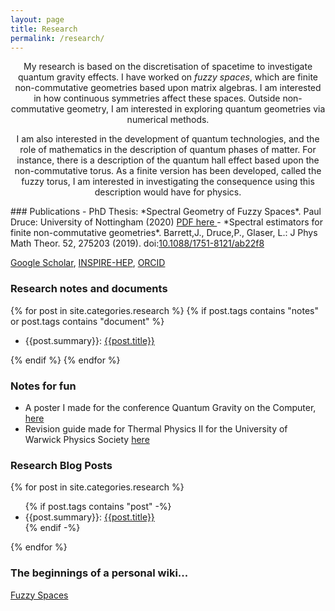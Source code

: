 ```yaml
---
layout: page
title: Research
permalink: /research/
---
```


<center>

My research is based on the discretisation of spacetime to investigate quantum gravity effects.
I have worked on _fuzzy spaces_, which are finite non-commutative geometries based upon matrix algebras.
I am interested in how continuous symmetries affect these spaces.
Outside non-commutative geometry, I am interested in exploring quantum geometries via numerical methods.

I am also interested in the development of quantum technologies, and the role of mathematics in the description of quantum phases of matter. For instance, there is a description of the quantum hall effect based upon the non-commutative torus. As a finite version has been developed, called the fuzzy torus, I am interested in investigating the consequence using this description would have for physics.

</center>
### Publications
- PhD Thesis: *Spectral Geometry of Fuzzy Spaces*. Paul Druce: University of Nottingham (2020) <a href = "{{site.url}}/assets/PDFs/Paul Druce's PhD Thesis 2020.pdf"> PDF here </a>
- *Spectral estimators for finite non-commutative geometries*. Barrett,J., Druce,P., Glaser, L.: J Phys Math Theor. 52, 275203 (2019). doi:<a href="https://doi.org/10.1088/1751-8121/ab22f8">10.1088/1751-8121/ab22f8 </a>

<a href="https://scholar.google.co.uk/citations?user=Jo77IVsAAAAJ&hl=en"> Google Scholar</a>, <a href="http://inspirehep.net/author/profile/P.Druce.1">INSPIRE-HEP</a>, <a href = "https://orcid.org/0000-0002-2774-964X">ORCID</a>

### Research notes and documents

{% for post in site.categories.research  %}
{% if post.tags contains "notes" or post.tags contains "document" %}

  <ul>
      <li> {{post.summary}}: <a href="{{post.url}}">  {{post.title}} </a></li>
  </ul>
  {% endif %}
{% endfor %}

### Notes for fun

- A poster I made for the conference Quantum Gravity on the Computer, <a href="{{site.url}}/assets/PDFs/PaulDrucePoster-QGotC18.pdf">here </a>
- Revision guide made for Thermal Physics II for the University of Warwick Physics Society <a href="{{site.url}}/assets/PDFs/Thermal Physics II Revision Guide-2013.pdf"> here</a>

### Research Blog Posts

{% for post in site.categories.research  %}

  <ul>
    {% if post.tags contains "post" -%}
      <li> {{post.summary}}: <a href="{{post.url}}">  {{post.title}} </a> </li>
    {% endif -%}
  </ul>
{% endfor %}

### The beginnings of a personal wiki...

[Fuzzy Spaces](/research/fuzzy_spaces)

